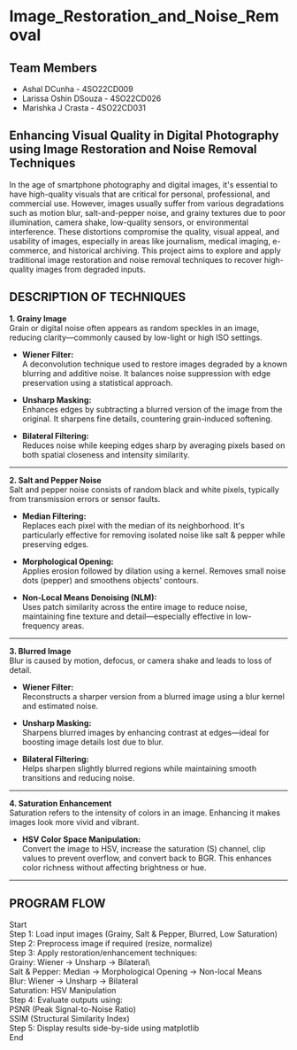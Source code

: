 # Image_Restoration_and_Noise_Removal

## Team Members

- Ashal DCunha - 4SO22CD009  
- Larissa Oshin DSouza - 4SO22CD026  
- Marishka J Crasta - 4SO22CD031  

## Enhancing Visual Quality in Digital Photography using Image Restoration and Noise Removal Techniques

In the age of smartphone photography and digital images, it's essential to have high-quality visuals that are critical for personal, professional, and commercial use. However, images usually suffer from various degradations such as motion blur, salt-and-pepper noise, and grainy textures due to poor illumination, camera shake, low-quality sensors, or environmental interference. These distortions compromise the quality, visual appeal, and usability of images, especially in areas like journalism, medical imaging, e-commerce, and historical archiving. This project aims to explore and apply traditional image restoration and noise removal techniques to recover high-quality images from degraded inputs.

## DESCRIPTION OF TECHNIQUES

**1. Grainy Image**  
Grain or digital noise often appears as random speckles in an image, reducing clarity—commonly caused by low-light or high ISO settings.

- **Wiener Filter:**  
  A deconvolution technique used to restore images degraded by a known blurring and additive noise. It balances noise suppression with edge preservation using a statistical approach.

- **Unsharp Masking:**  
  Enhances edges by subtracting a blurred version of the image from the original. It sharpens fine details, countering grain-induced softening.

- **Bilateral Filtering:**  
  Reduces noise while keeping edges sharp by averaging pixels based on both spatial closeness and intensity similarity.

---

**2. Salt and Pepper Noise**  
Salt and pepper noise consists of random black and white pixels, typically from transmission errors or sensor faults.

- **Median Filtering:**  
  Replaces each pixel with the median of its neighborhood. It's particularly effective for removing isolated noise like salt & pepper while preserving edges.

- **Morphological Opening:**  
  Applies erosion followed by dilation using a kernel. Removes small noise dots (pepper) and smoothens objects' contours.

- **Non-Local Means Denoising (NLM):**  
  Uses patch similarity across the entire image to reduce noise, maintaining fine texture and detail—especially effective in low-frequency areas.

---

**3. Blurred Image**  
Blur is caused by motion, defocus, or camera shake and leads to loss of detail.

- **Wiener Filter:**  
  Reconstructs a sharper version from a blurred image using a blur kernel and estimated noise.

- **Unsharp Masking:**  
  Sharpens blurred images by enhancing contrast at edges—ideal for boosting image details lost due to blur.

- **Bilateral Filtering:**  
  Helps sharpen slightly blurred regions while maintaining smooth transitions and reducing noise.

---

**4. Saturation Enhancement**  
Saturation refers to the intensity of colors in an image. Enhancing it makes images look more vivid and vibrant.

- **HSV Color Space Manipulation:**  
  Convert the image to HSV, increase the saturation (S) channel, clip values to prevent overflow, and convert back to BGR. This enhances color richness without affecting brightness or hue.

---

## PROGRAM FLOW
Start <br>
   Step 1: Load input images (Grainy, Salt & Pepper, Blurred, Low Saturation) <br>
   Step 2: Preprocess image if required (resize, normalize) <br>
   Step 3: Apply restoration/enhancement techniques: <br>
         Grainy: Wiener → Unsharp → Bilateral\  <br>
         Salt & Pepper: Median → Morphological Opening → Non-local Means <br>
         Blur: Wiener → Unsharp → Bilateral  <br>
         Saturation: HSV Manipulation  <br>
   Step 4: Evaluate outputs using:  <br>
         PSNR (Peak Signal-to-Noise Ratio)  <br>
         SSIM (Structural Similarity Index)  <br>
   Step 5: Display results side-by-side using matplotlib  <br>
End  <br>
